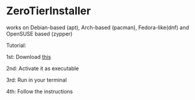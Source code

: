 # ZeroTierInstaller
works on Debian-based (apt), Arch-based (pacman), Fedora-like(dnf) and OpenSUSE based (zypper)


Tutorial:

1st: Download [this](https://github.com/Can202/ZeroTierInstaller/releases/download/v0.1/zerotier.sh)

2nd: Activate it as executable

3rd: Run in your terminal

4th: Follow the instructions
